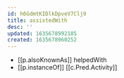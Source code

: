 ```yaml
---
id: h6GdmtKIDlkDpveV7Clj9
title: assistedWith
desc: ''
updated: 1635678992185
created: 1635678960252
---
```



- [[p.alsoKnownAs]] helpedWith
- [[p.instanceOf]] [[c.Pred.Activity]]

